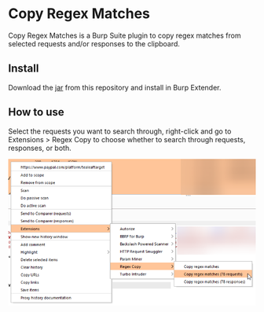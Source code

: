 # Copy Regex Matches

Copy Regex Matches is a Burp Suite plugin to copy regex matches from selected requests and/or responses to the clipboard.

## Install

Download the [jar](./build/libs/copy-regex-matches-all.jar) from this repository and install in Burp Extender.

## How to use

Select the requests you want to search through, right-click and go to Extensions > Regex Copy to choose whether to search through requests, responses, or both.

![](docs/CXKCKubsej.png)

